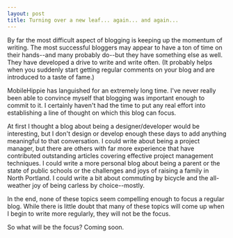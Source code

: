 ```yaml
---
layout: post
title: Turning over a new leaf... again... and again...
---
```


By far the most difficult aspect of blogging is keeping up the momentum of writing. The most successful bloggers may appear to have a ton of time on their hands--and many probably do--but they have something else as well. They have developed a drive to write and write often. (It probably helps when you suddenly start getting regular comments on your blog and are introduced to a taste of fame.)<!--more-->

MobileHippie has languished for an extremely long time. I've never really been able to convince myself that blogging was important enough to commit to it. I certainly haven't had the time to put any real effort into establishing a line of thought on which this blog can focus.

At first I thought a blog about being a designer/developer would be interesting, but I don't design or develop enough these days to add anything meaningful to that conversation. I could write about being a project manager, but there are others with far more experience that have contributed outstanding articles covering effective project management techniques. I could write a more personal blog about being a parent or the state of public schools or the challenges and joys of raising a family in North Portland. I could write a bit about commuting by bicycle and the all-weather joy of being carless by choice--mostly.

In the end, none of these topics seem compelling enough to focus a regular blog. While there is little doubt that many of these topics will come up when I begin to write more regularly, they will not be the focus.

So what will be the focus? Coming soon.
